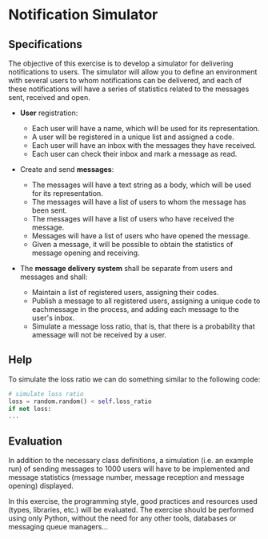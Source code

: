 # Notification Simulator

## Specifications
The objective of this exercise is to develop a simulator for delivering notifications to users. The simulator will allow 
you to define an environment with several users to whom notifications can be delivered, and each of these notifications 
will have a series of statistics related to the messages sent, received and open.

* **User** registration:
    * Each user will have a name, which will be used for its representation. 
    * A user will be registered in a unique list and assigned a code.
    * Each user will have an inbox with the messages they have received.
    * Each user can check their inbox and mark a message as read.

* Create and send **messages**:
    * The messages will have a text string as a body, which will be used for its representation.
    * The messages will have a list of users to whom the message has been sent.
    * The messages will have a list of users who have received the message.
    * Messages will have a list of users who have opened the message.
    * Given a message, it will be possible to obtain the statistics of message opening and receiving.
    
* The **message delivery system** shall be separate from users and messages and shall:
    * Maintain a list of registered users, assigning their codes.
    * Publish a message to all registered users, assigning a unique code to eachmessage in the process, and adding each 
    message to the user's inbox.
    * Simulate a message loss ratio, that is, that there is a probability that amessage will not be received by a user.
    
## Help

To simulate the loss ratio we can do something similar to the following code:

```python
# simulate loss ratio
loss = random.random() < self.loss_ratio
if not loss:
...
```

## Evaluation

In addition to the necessary class definitions, a simulation (i.e. an example run) of sending messages to 1000 users 
will have to be implemented and message statistics (message number, message reception and message opening) displayed.

In this exercise, the programming style, good practices and resources used (types, libraries, etc.) will be evaluated. 
The exercise should be performed using only Python, without the need for any other tools, databases or messaging queue 
managers...
